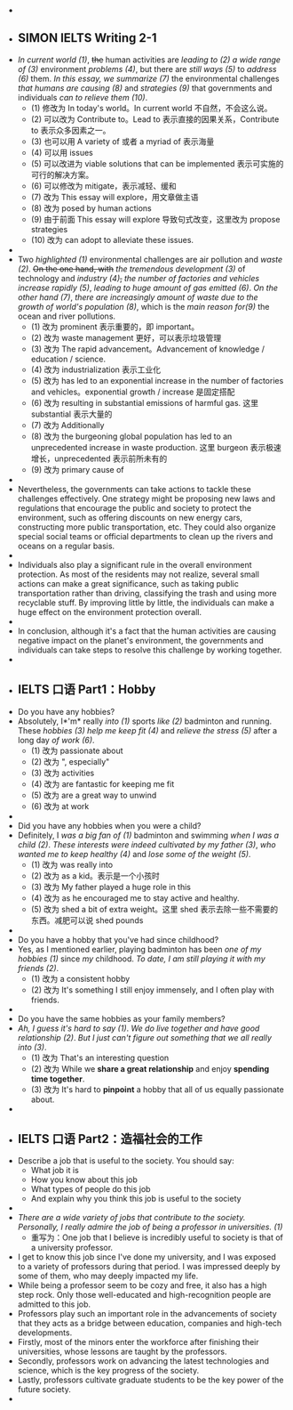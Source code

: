 -
- ## SIMON IELTS Writing 2-1
- *In current world (1)*, ~~the~~ human activities are *leading to (2)* *a wide range of (3)* environment *problems (4)*, but there are *still ways (5)* to *address (6)* them. *In this essay, we summarize (7)* the environmental challenges *that humans are causing (8)* and *strategies (9)* that governments and individuals *can to relieve them (10)*.
	- (1) 修改为 In today's world。In current world 不自然，不会这么说。
	- (2) 可以改为 Contribute to。Lead to 表示直接的因果关系，Contribute to 表示众多因素之一。
	- (3) 也可以用 A variety of 或者 a myriad of 表示海量
	- (4) 可以用 issues
	- (5) 可以改进为 viable solutions that can be implemented 表示可实施的可行的解决方案。
	- (6) 可以修改为 mitigate，表示减轻、缓和
	- (7) 改为 This essay will explore，用文章做主语
	- (8) 改为 posed by human actions
	- (9) 由于前面 This essay will explore 导致句式改变，这里改为 propose strategies
	- (10) 改为 can adopt to alleviate these issues.
-
- Two *highlighted (1)* environmental challenges are air pollution and *waste (2)*. ~~On the one hand, with~~ *the tremendous development (3)* of technology and *industry (4)*~~,~~ *the number of factories and vehicles increase rapidly (5)*, *leading to huge amount of gas emitted (6)*. *On the other hand (7)*,  *there are increasingly amount of waste due to the growth of world's population (8)*, which is the *main reason for(9)* the ocean and river pollutions.
	- (1) 改为 prominent 表示重要的，即 important。
	- (2) 改为 waste management 更好，可以表示垃圾管理
	- (3) 改为 The rapid advancement。Advancement of knowledge / education / science.
	- (4) 改为 industrialization 表示工业化
	- (5) 改为 has led to an exponential increase in the number of factories and vehicles。exponential growth / increase 是固定搭配
	- (6) 改为 resulting in substantial emissions of harmful gas. 这里 substantial 表示大量的
	- (7) 改为 Additionally
	- (8) 改为 the burgeoning global population has led to an unprecedented increase in waste production. 这里 burgeon 表示极速增长，unprecedented 表示前所未有的
	- (9) 改为 primary cause of
-
- Nevertheless, the governments can take actions to tackle these challenges effectively. One strategy might be proposing new laws and regulations that encourage the public and society to protect the environment, such as offering discounts on new energy cars, constructing more public transportation, etc. They could also organize special social teams or official departments to clean up the rivers and oceans on a regular basis.
-
- Individuals also play a significant rule in the overall environment protection. As most of the residents may not realize, several small actions can make a great significance, such as taking public transportation rather than driving, classifying the trash and using more recyclable stuff. By improving little by little, the individuals can make a huge effect on the environment protection overall.
-
- In conclusion, although it's a fact that the human activities are causing negative impact on the planet's environment, the governments and individuals can take steps to resolve this challenge by working together.
-
- ## IELTS 口语 Part1：Hobby
- Do you have any hobbies?
- Absolutely, I*'m* really *into (1)* sports *like (2)* badminton and running. These *hobbies (3)* *help me keep fit (4)* and *relieve the stress (5)* after a long day *of work (6)*.
	- (1) 改为 passionate about
	- (2) 改为 ", especially"
	- (3) 改为 activities
	- (4) 改为 are fantastic for keeping me fit
	- (5) 改为 are a great way to unwind
	- (6) 改为 at work
-
- Did you have any hobbies when you were a child?
- Definitely, I *was a big fan of (1)* badminton and swimming *when I was  a child (2)*. *These interests were indeed cultivated by my father (3)*, *who wanted me to keep healthy (4)* and *lose some of the weight (5)*.
	- (1) 改为 was really into
	- (2) 改为 as a kid。表示是一个小孩时
	- (3) 改为 My father played a huge role in this
	- (4) 改为 as he encouraged me to stay active and healthy.
	- (5) 改为 shed a bit of extra weight。这里 shed 表示去除一些不需要的东西。减肥可以说 shed pounds
-
- Do you have a hobby that you've had since childhood?
- Yes, as I mentioned earlier, playing badminton has been *one of my hobbies (1)* since *my* childhood. *To date, I am still playing it with my friends (2)*.
	- (1) 改为 a consistent hobby
	- (2) 改为 It's something I still enjoy immensely, and I often play with friends.
-
- Do you have the same hobbies as your family members?
- *Ah, I guess it's hard to say (1)*. *We do live together and have good relationship (2)*. *But I just can't figure out something that we all really into (3)*.
	- (1) 改为 That's an interesting question
	- (2) 改为 While we **share a great relationship** and enjoy **spending time together**.
	- (3) 改为 It's hard to **pinpoint** a hobby that all of us equally passionate about.
-
- ## IELTS 口语 Part2：造福社会的工作
- Describe a job that is useful to the society. You should say:
	- What job it is
	- How you know about this job
	- What types of people do this job
	- And explain why you think this job is useful to the society
-
- *There are a wide variety of jobs that contribute to the society. Personally, I really admire the job of being a professor in universities. (1)*
	- 重写为：One job that I believe is incredibly useful to society is that of a university professor.
- I get to know this job since I've done my university, and I was exposed to a variety of professors during that period. I was impressed deeply by some of them, who may deeply impacted my life.
- While being a professor seem to be cozy and free, it also has a high step rock. Only those well-educated and high-recognition people are admitted to this job.
- Professors play such an important role in the advancements of society that they acts as a bridge between education, companies and high-tech developments.
- Firstly, most of the minors enter the workforce after finishing their universities, whose lessons are taught by the professors.
- Secondly, professors work on advancing the latest technologies and science, which is the key progress of the society.
- Lastly, professors cultivate graduate students to be the key power of the future society.
-
